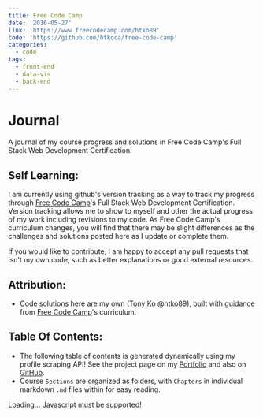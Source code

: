```yaml
---
title: Free Code Camp
date: '2016-05-27'
link: 'https://www.freecodecamp.com/htko89'
code: 'https://github.com/htkoca/free-code-camp'
categories:
  - code
tags:
  - front-end
  - data-vis
  - back-end
---
```

# Journal
A journal of my course progress and solutions in Free Code Camp's Full Stack Web Development Certification.

## Self Learning:
I am currently using github's version tracking as a way to track my progress through [Free Code Camp](https://www.freecodecamp.com)'s Full Stack Web Development Certification. Version tracking allows me to show to myself and other the actual progress of my work including revisions to my code. As Free Code Camp's curriculum changes, you will find that there may be slight differences as the challenges and solutions posted here as I update or complete them.

If you would like to contribute, I am happy to accept any pull requests that isn't my own code, such as better explanations or good external resources.

## Attribution:
* Code solutions here are my own (Tony Ko @htko89), built with guidance from [Free Code Camp](https://www.freecodecamp.com)'s curriculum.

## Table Of Contents:
* The following table of contents is generated dynamically using my profile scraping API! See the project page on my [Portfolio](http://htko.ca/project/code/fcc/profile-api/README/) and also on [GitHub](https://github.com/htkoca/fcc-profile-api).
* Course `Sections` are organized as folders, with `Chapters` in individual markdown `.md` files within for easy reading.

<div id="free-code-camp_toc">Loading... Javascript must be supported!</div>
